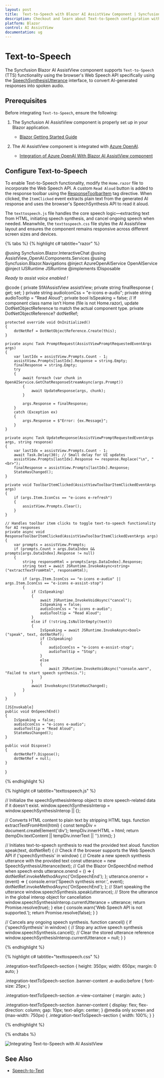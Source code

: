 ```yaml
---
layout: post
title:  Text-to-Speech with Blazor AI AssistView Component | Syncfusion
description: Checkout and learn about Text-to-Speech configuration with Blazor AI AssistView component in Blazor Server App and Blazor WebAssembly App.
platform: Blazor
control: AI AssistView
documentation: ug
---
```


# Text-to-Speech

The Syncfusion Blazor AI AssistView component supports `Text-to-Speech` (TTS) functionality using the browser's Web Speech API specifically using the [SpeechSynthesisUtterance](https://developer.mozilla.org/en-US/docs/Web/API/SpeechSynthesisUtterance) interface, to convert AI-generated responses into spoken audio.

## Prerequisites

Before integrating `Text-to-Speech`, ensure the following:

1. The Syncfusion AI AssistView component is properly set up in your Blazor application.
    - [Blazor Getting Started Guide](../getting-started)

2. The AI AssistView component is integrated with [Azure OpenAI](https://microsoft.github.io/PartnerResources/skilling/ai-ml-academy/resources/openai).

    - [Integration of Azure OpenAI With Blazor AI AssistView component](../ai-integrations/openai-integration.md)

## Configure Text-to-Speech

To enable Text-to-Speech functionality, modify the `Home.razor` file to incorporate the Web Speech API. A custom `Read Aloud` button is added to the response toolbar using the [ResponseToolbarItem](https://help.syncfusion.com/cr/blazor/Syncfusion.Blazor.InteractiveChat.ResponseToolbarItem.html) tag directive. When clicked, the `ItemClicked` event extracts plain text from the generated AI response and uses the browser's SpeechSynthesis API to read it aloud.

The `texttospeech.js` file handles the core speech logic—extracting text from HTML, initiating speech synthesis, and cancel ongoing speech when needed. Meanwhile, the `texttospeech.css` file styles the AI AssistView layout and ensures the component remains responsive across different screen sizes and devices.

{% tabs %}
{% highlight c# tabtitle="razor" %}

@using Syncfusion.Blazor.InteractiveChat
@using AssistView_OpenAI.Components.Services
@using Syncfusion.Blazor.Navigations
@inject AzureOpenAIService OpenAIService
@inject IJSRuntime JSRuntime
@implements IDisposable

<div class="integration-textToSpeech-section">
    <SfAIAssistView @ref="assistView" PromptRequested="@PromptRequest">
        <AssistViews>
            <AssistView>
                <BannerTemplate>
                    <div class="banner-content">
                        <div class="e-icons e-audio"></div>
                        <i>Ready to assist voice enabled !</i>
                    </div>
                </BannerTemplate>
            </AssistView>
        </AssistViews>
        <AssistViewToolbar ItemClicked="ToolbarItemClicked">
            <AssistViewToolbarItem Type="ItemType.Spacer"></AssistViewToolbarItem>
            <AssistViewToolbarItem IconCss="e-icons e-refresh"></AssistViewToolbarItem>
        </AssistViewToolbar>
        <ResponseToolbar ItemClicked="ResponseToolbarItemClicked">
            <ResponseToolbarItem IconCss="e-icons e-assist-copy" Tooltip="Copy"></ResponseToolbarItem>
            <ResponseToolbarItem IconCss="@audioIconCss" Tooltip="@audioTooltip"></ResponseToolbarItem>
            <ResponseToolbarItem IconCss="e-icons e-assist-like" Tooltip="Like"></ResponseToolbarItem>
            <ResponseToolbarItem IconCss="e-icons e-assist-dislike" Tooltip="Need Improvement"></ResponseToolbarItem>
        </ResponseToolbar>
    </SfAIAssistView>
</div>

@code {
    private SfAIAssistView assistView;
    private string finalResponse { get; set; }
    private string audioIconCss = "e-icons e-audio";
    private string audioTooltip = "Read Aloud";
    private bool IsSpeaking = false;
    // If component class name isn’t Home (file is not Home.razor), update DotNetObjectReference to match the actual component type.
    private DotNetObjectReference<Home>? dotNetRef;

    protected override void OnInitialized()
    {
        dotNetRef = DotNetObjectReference.Create(this);
    }
    
    private async Task PromptRequest(AssistViewPromptRequestedEventArgs args)
    {
        var lastIdx = assistView.Prompts.Count - 1;
        assistView.Prompts[lastIdx].Response = string.Empty;
        finalResponse = string.Empty;
        try
        {
            await foreach (var chunk in OpenAIService.GetChatResponseStreamAsync(args.Prompt))
            {
                await UpdateResponse(args, chunk);
            }

            args.Response = finalResponse;
        }
        catch (Exception ex)
        {
            args.Response = $"Error: {ex.Message}";
        }
    }

    private async Task UpdateResponse(AssistViewPromptRequestedEventArgs args, string response)
    {
        var lastIdx = assistView.Prompts.Count - 1;
        await Task.Delay(30); // Small delay for UI updates
        assistView.Prompts[lastIdx].Response += response.Replace("\n", "<br>");
        finalResponse = assistView.Prompts[lastIdx].Response;
        StateHasChanged();
    }

    private void ToolbarItemClicked(AssistViewToolbarItemClickedEventArgs args)
    {
        if (args.Item.IconCss == "e-icons e-refresh")
        {
            assistView.Prompts.Clear();
        }
    }

    // Handles toolbar item clicks to toggle text-to-speech functionality for AI responses
    private async void ResponseToolbarItemClicked(AssistViewToolbarItemClickedEventArgs args)
    {
        var prompts = assistView.Prompts;
        if (prompts.Count > args.DataIndex && prompts[args.DataIndex].Response != null)
        {
            string responseHtml = prompts[args.DataIndex].Response;
            string text = await JSRuntime.InvokeAsync<string>("extractTextFromHtml", responseHtml);

            if (args.Item.IconCss == "e-icons e-audio" || args.Item.IconCss == "e-icons e-assist-stop")
            {
                if (IsSpeaking)
                {
                    await JSRuntime.InvokeVoidAsync("cancel");
                    IsSpeaking = false;
                    audioIconCss = "e-icons e-audio";
                    audioTooltip = "Read Aloud";
                }
                else if (!string.IsNullOrEmpty(text))
                {
                    IsSpeaking = await JSRuntime.InvokeAsync<bool>("speak", text, dotNetRef);
                    if (IsSpeaking)
                    {
                        audioIconCss = "e-icons e-assist-stop";
                        audioTooltip = "Stop";
                    }
                    else
                    {
                        await JSRuntime.InvokeVoidAsync("console.warn", "Failed to start speech synthesis.");
                    }
                }
                await InvokeAsync(StateHasChanged);
            }
        }
    }

    [JSInvokable]
    public void OnSpeechEnd()
    {
        IsSpeaking = false;
        audioIconCss = "e-icons e-audio";
        audioTooltip = "Read Aloud";
        StateHasChanged();
    }

    public void Dispose()
    {
        dotNetRef?.Dispose();
        dotNetRef = null;
    }
}

{% endhighlight %}

{% highlight c# tabtitle="texttospeech.js" %}

// Initialize the speechSynthesisInterop object to store speech-related data if it doesn't exist.
window.speechSynthesisInterop = window.speechSynthesisInterop || {};

// Converts HTML content to plain text by stripping HTML tags.
function extractTextFromHtml(html) {
    const tempDiv = document.createElement('div');
    tempDiv.innerHTML = html;
    return (tempDiv.textContent || tempDiv.innerText || '').trim();
}

// Initiates text-to-speech synthesis to read the provided text aloud.
function speak(text, dotNetRef) {
    // Check if the browser supports the Web Speech API
    if ('speechSynthesis' in window) {
        // Create a new speech synthesis utterance with the provided text
        const utterance = new SpeechSynthesisUtterance(text);
        // Call the Blazor OnSpeechEnd method when speech ends
        utterance.onend = () => {
            dotNetRef.invokeMethodAsync('OnSpeechEnd');
        };
        utterance.onerror = (event) => {
            console.error('Speech synthesis error:', event);
            dotNetRef.invokeMethodAsync('OnSpeechEnd');
        };
        // Start speaking the utterance
        window.speechSynthesis.speak(utterance);
        // Store the utterance in the global interop object for cancellation
        window.speechSynthesisInterop.currentUtterance = utterance;
        return Promise.resolve(true);
    } else {
        console.warn('Web Speech API is not supported.');
        return Promise.resolve(false);
    }
}

// Cancels any ongoing speech synthesis.
function cancel() {
    if ('speechSynthesis' in window) {
        // Stop any active speech synthesis
        window.speechSynthesis.cancel();
        // Clear the stored utterance reference
        window.speechSynthesisInterop.currentUtterance = null;
    }
}

{% endhighlight %}

{% highlight c# tabtitle="texttospeech.css" %}

.integration-textToSpeech-section {
    height: 350px;
    width: 650px;
    margin: 0 auto;
}

.integration-textToSpeech-section .banner-content .e-audio:before {
    font-size: 25px;
}

.integration-textToSpeech-section .e-view-container {
    margin: auto;
}

.integration-textToSpeech-section .banner-content {
    display: flex;
    flex-direction: column;
    gap: 10px;
    text-align: center;
}
@media only screen and (max-width: 750px) {
    .integration-textToSpeech-section {
        width: 100%;
    }
}

{% endhighlight %}

{% endtabs %}

![Integrating Text-to-Speech with AI AssistView](../images/assist-tts.png)

## See Also

* [Speech-to-Text](./speech-to-text.md)
